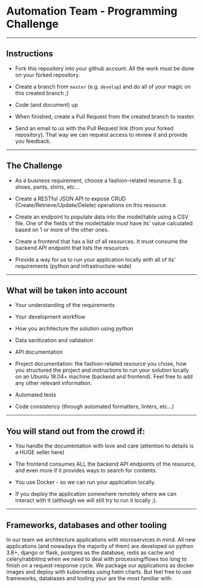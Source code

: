 # Automation Team - Programming Challenge

---

## Instructions

- Fork this repository into your github account. All the work must be done on your forked repository.

- Create a branch from `master` (e.g. `develop`) and do all of your magic on this created branch ;)

- Code (and document) up

- When finished, create a Pull Request from the created branch to master.

- Send an email to us with the Pull Request link (from your forked repository). That way we can request access to review it and provide you feedback.

---

## The Challenge

- As a business requirement, choose a fashion-related resource. E.g. shoes, pants, shirts, etc...

- Create a RESTful JSON API to expose CRUD (Create/Retrieve/Update/Delete) operations on this resource.

- Create an endpoint to populate data into the model/table using a CSV file. One of the fields of the model/table must have its' value calculated based on 1 or more of the other ones.

- Create a frontend that has a list of all resources. It must consume the backend API endpoint that lists the resources.

- Provide a way for us to run your application locally with all of its' requirements (python and infrastructure-wide)

---

## What will be taken into account

- Your understanding of the requirements

- Your development workflow

- How you architecture the solution using python

- Data sanitization and validation

- API documentation

- Project documentation: the fashion-related resource you chose, how you structured the project and instructions to run your solution locally on an Ubuntu 18.04+ machine (backend and frontend). Feel free to add any other relevant information.

- Automated tests

- Code consistency (through automated formatters, linters, etc...)

---

## **You will stand out from the crowd if**:

- You handle the documentation with love and care (attention to details is a HUGE seller here)

- The frontend consumes ALL the backend API endpoints of the resource, and even more if it provides ways to search for contents.

- You use Docker - so we can run your application locally.

- If you deploy the application somewhere remotely where we can interact with it (although we will still try to run it locally ;).

---

## Frameworks, databases and other tooling

In our team we architecture applications with microservices in mind. All new applications (and nowadays the majority of them) are developed on python 3.8+, django or flask, postgres as the database, redis as cache and celery/rabbitmq when we need to deal with processing/flows too long to finish on a request-response cycle. We package our applications as docker images and deploy with kubernetes using helm charts. But feel free to use frameworks, databases and tooling your are the most familiar with.


